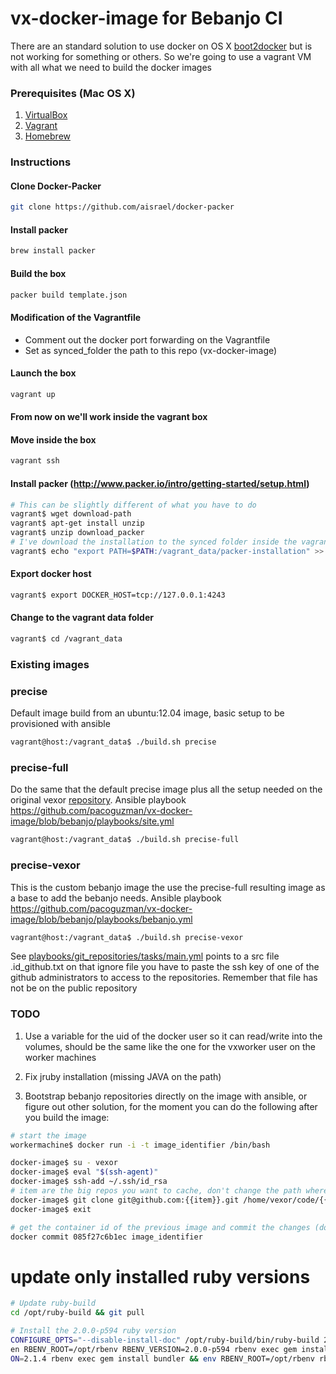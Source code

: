 # vx-docker-image for Bebanjo CI

There are an standard solution to use docker on OS X [boot2docker](https://github.com/boot2docker/boot2docker) but is
not working for something or others. So we're going to use a vagrant VM with all what we need to build the docker images

### Prerequisites (Mac OS X)

1. [VirtualBox](https://www.virtualbox.org/)
2. [Vagrant](http://vagrantup.com/)
3. [Homebrew](http://brew.sh/)

### Instructions

#### Clone Docker-Packer

```sh
git clone https://github.com/aisrael/docker-packer
```

#### Install packer

```sh
brew install packer
```

#### Build the box

```sh
packer build template.json
```

#### Modification of the Vagrantfile

 - Comment out the docker port forwarding on the Vagrantfile
 - Set as synced_folder the path to this repo (vx-docker-image)

#### Launch the box

```sh
vagrant up
```

#### From now on we'll work inside the vagrant box

#### Move inside the box

```sh
vagrant ssh
```

#### Install packer (http://www.packer.io/intro/getting-started/setup.html)

```sh
# This can be slightly different of what you have to do
vagrant$ wget download-path
vagrant$ apt-get install unzip
vagrant$ unzip download_packer
# I've download the installation to the synced folder inside the vagrant VM
vagrant$ echo "export PATH=$PATH:/vagrant_data/packer-installation" >> /home/vagrant/.bash_profile
```

#### Export docker host

```sh
vagrant$ export DOCKER_HOST=tcp://127.0.0.1:4243
```

#### Change to the vagrant data folder

```sh
vagrant$ cd /vagrant_data
```

### Existing images

### precise

Default image build from an ubuntu:12.04 image, basic setup to be provisioned with ansible

```sh
vagrant@host:/vagrant_data$ ./build.sh precise
```

### precise-full

Do the same that the default precise image plus all the setup needed on the original vexor [repository](https://github.com/vexor/vx-docker-image).
Ansible playbook https://github.com/pacoguzman/vx-docker-image/blob/bebanjo/playbooks/site.yml

```sh
vagrant@host:/vagrant_data$ ./build.sh precise-full
```

### precise-vexor

This is the custom bebanjo image the use the precise-full resulting image as a base to add the bebanjo needs.
Ansible playbook https://github.com/pacoguzman/vx-docker-image/blob/bebanjo/playbooks/bebanjo.yml

```sh
vagrant@host:/vagrant_data$ ./build.sh precise-vexor
```

See [playbooks/git_repositories/tasks/main.yml](https://github.com/pacoguzman/vx-docker-image/blob/bebanjo/playbooks/git_repositories/tasks/main.yml) points to a src file .id_github.txt on that ignore file you have to paste
the ssh key of one of the github administrators to access to the repositories. Remember that file has not be on the public repository

### TODO

1. Use a variable for the uid of the docker user so it can read/write into the volumes, should be the same like
  the one for the vxworker user on the worker machines

2. Fix jruby installation (missing JAVA on the path)

3. Bootstrap bebanjo repositories directly on the image with ansible, or figure out other solution, for the moment
you can do the following after you build the image:

```sh
# start the image
workermachine$ docker run -i -t image_identifier /bin/bash

docker-image$ su - vexor
docker-image$ eval "$(ssh-agent)"
docker-image$ ssh-add ~/.ssh/id_rsa
# item are the big repos you want to cache, don't change the path where clone because the worker will use that specific path
docker-image$ git clone git@github.com:{{item}}.git /home/vexor/code/{{item}}
docker-image$ exit

# get the container id of the previous image and commit the changes (don't need to push the changes)
docker commit 085f27c6b1ec image_identifier
```

# update only installed ruby versions

```sh
# Update ruby-build
cd /opt/ruby-build && git pull

# Install the 2.0.0-p594 ruby version
CONFIGURE_OPTS="--disable-install-doc" /opt/ruby-build/bin/ruby-build 2.0.0-p594 /opt/rbenv/versions/2.0.0-p594 && env RBENV_ROOT=/opt/rbenv rbenv rehash
en RBENV_ROOT=/opt/rbenv RBENV_VERSION=2.0.0-p594 rbenv exec gem install bundler && env RBENV_ROOT=/opt/rbenv rbenv rehash
ON=2.1.4 rbenv exec gem install bundler && env RBENV_ROOT=/opt/rbenv rbenv rehash
```
